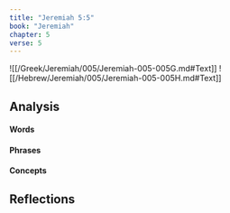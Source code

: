 ```yaml
---
title: "Jeremiah 5:5"
book: "Jeremiah"
chapter: 5
verse: 5
---
```

![[/Greek/Jeremiah/005/Jeremiah-005-005G.md#Text]]
![[/Hebrew/Jeremiah/005/Jeremiah-005-005H.md#Text]]

## Analysis

#### Words

#### Phrases

#### Concepts

## Reflections
